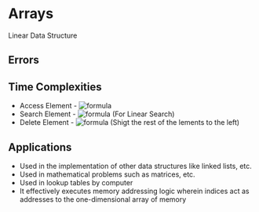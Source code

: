 # Arrays

Linear Data Structure

## Errors


## Time Complexities

- Access Element - ![formula](https://render.githubusercontent.com/render/math?math=O(1))
- Search Element - ![formula](https://render.githubusercontent.com/render/math?math=O(n)) (For Linear Search)
- Delete Element - ![formula](https://render.githubusercontent.com/render/math?math=O(n)) (Shigt the rest of the lements to the left)

## Applications
- Used in the implementation of other data structures like linked lists, etc.
- Used in mathematical problems such as matrices, etc.
- Used in lookup tables by computer
- It effectively executes memory addressing logic wherein indices act as addresses to the one-dimensional array of memory